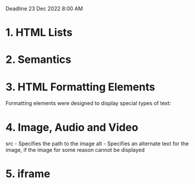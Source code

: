 
Deadline 23 Dec 2022 8:00 AM



# 1. HTML Lists
<!-- HTML lists allow web developers to group a set of related items in lists.
Unordered HTML List
An unordered list starts with the <ul> tag. Each list item starts with the <li> tag.
The list items will be marked with bullets (small black circles) by default:
Ordered HTML List
An ordered list starts with the <ol> tag. Each list item starts with the <li> tag.
The list items will be marked with numbers by default: -->



# 2. Semantics
<!-- A semantic element clearly describes its meaning to both the browser and the developer.
Examples of semantic elements: <form>, <table>, and <article> - Clearly defines its content. -->



# 3. HTML Formatting Elements
Formatting elements were designed to display special types of text:

<!-- <b> - Bold text
<strong> - Important text
<i> - Italic text
<em> - Emphasized text
<mark> - Marked text
<small> - Smaller text
<del> - Deleted text
<ins> - Inserted text
<sub> - Subscript text
<sup> - Superscript text -->



# 4. Image, Audio and Video
<!-- The <img> tag is used to embed an image in an HTML page.

Images are not technically inserted into a web page; images are linked to web pages. The <img> tag creates a holding space for the referenced image.

The <img> tag has two required attributes: -->

src - Specifies the path to the image
alt - Specifies an alternate text for the image, if the image for some reason cannot be displayed
<!-- Syntax: <img src="source of the image" alt="name of the image"> -->





<!-- The <audio> tag is used to embed sound content in a document, such as music or other audio streams.
The <audio> tag contains one or more <source> tags with different audio sources. The browser will choose the first source it supports.
The text between the <audio> and </audio> tags will only be displayed in browsers that do not support the <audio> element.
There are three supported audio formats in HTML: MP3, WAV, and OGG. -->




<!-- The <video> tag is used to embed video content in a document, such as a movie clip or other video streams.

The <video> tag contains one or more <source> tags with different video sources. The browser will choose the first source it supports.
The text between the <video> and </video> tags will only be displayed in browsers that do not support the <video> element.
There are three supported video formats in HTML: MP4, WebM, and OGG. -->




# 5. iframe
<!-- An HTML iframe is used to display a web page within a web page.
The HTML <iframe> tag specifies an inline frame.
An inline frame is used to embed another document within the current HTML document.
Syntax: 
<iframe src="url" title="description"></iframe> -->




